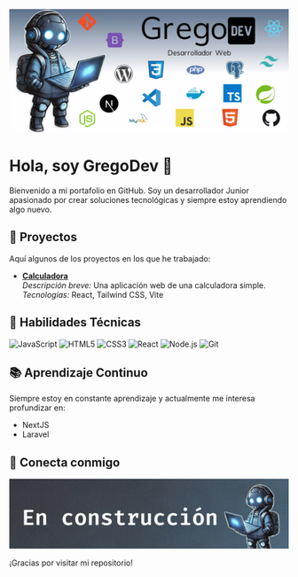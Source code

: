 <div>
  <img src="https://raw.githubusercontent.com/isGregoDev/isGregoDev/refs/heads/main/portada.webp" alt="Portada" />
</div>

# Hola, soy GregoDev 👋

Bienvenido a mi portafolio en GitHub. Soy un desarrollador Junior apasionado por crear soluciones tecnológicas y siempre estoy aprendiendo algo nuevo.

## 🚀 Proyectos

Aquí algunos de los proyectos en los que he trabajado:

- **[Calculadora](https://github.com/isGregoDev/app-calculadora)**  
  *Descripción breve:* Una aplicación web de una calculadora simple.  
  *Tecnologías:* React, Tailwind CSS, Vite
  
## 🔧 Habilidades Técnicas

<div>
  <img src="https://img.shields.io/badge/-JavaScript-F7DF1E?style=flat-square&logo=javascript&logoColor=black" alt="JavaScript" />
  <img src="https://img.shields.io/badge/-HTML5-E34F26?style=flat-square&logo=html5&logoColor=white" alt="HTML5" />
  <img src="https://img.shields.io/badge/-CSS3-1572B6?style=flat-square&logo=css3" alt="CSS3" />
  <img src="https://img.shields.io/badge/-React-61DAFB?style=flat-square&logo=react&logoColor=black" alt="React" />
  <img src="https://img.shields.io/badge/-Node.js-339933?style=flat-square&logo=node.js&logoColor=white" alt="Node.js" />
  <img src="https://img.shields.io/badge/-Git-F05032?style=flat-square&logo=git&logoColor=white" alt="Git" />
</div>

## 📚 Aprendizaje Continuo

Siempre estoy en constante aprendizaje y actualmente me interesa profundizar en:
- NextJS 
- Laravel

## 🤝 Conecta conmigo
<div>
  <img src="https://github.com/isGregoDev/isGregoDev/blob/main/banner%20de%20construccion.png" alt="En Construccion" />
</div>

¡Gracias por visitar mi repositorio!
